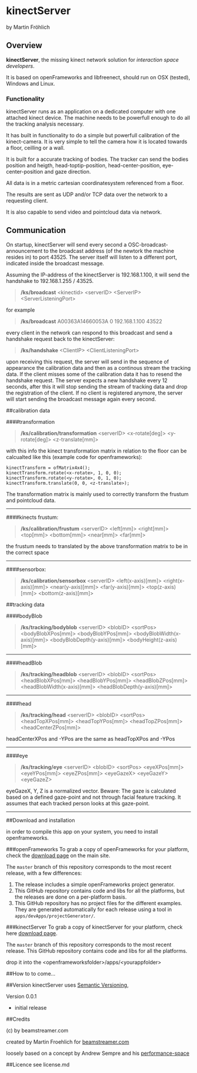 # kinectServer

by Martin Fröhlich

## Overview

**kinectServer**, the missing kinect network solution for *interaction space developers*.

It is based on openFrameworks and libfreenect, should run on OSX (tested), Windows and Linux.

### Functionality

kinectServer runs as an application on a dedicated computer with one attached kinect device. The machine needs to be powerfull enough to do all the tracking analysis necessary. 

It has built in functionality to do a simple but powerfull calibration of the kinect-camera. It is very simple to tell the camera how it is located towards a floor, ceilling or a wall.

It is built for a accurate tracking of bodies. The tracker can send the bodies position and heigth, head-toptip-position, head-center-position, eye-center-position and gaze direction.

All data is in a metric cartesian coordinatesystem referenced from a floor.

The results are sent as UDP and/or TCP data over the network to a requesting client.

It is also capable to send video and pointcloud data via network.

## Communication

On startup, kinectServer will send every second a OSC-broadcast-announcement to the broadcast address (of the newtork the machine resides in) to port 43525. The server itself will listen to a different port, indicated inside the broadcast message.

Assuming the IP-address of the kinectServer is 192.168.1.100, it will send the handshake to 192.168.1.255 / 43525.

> **/ks/broadcast** \<kinectid> \<serverID> \<ServerIP> \<ServerListeningPort>

for example

> **/ks/broadcast** A00363A14660053A 0 192.168.1.100 43522

every client in the network can respond to this broadcast and send a handshake request back to the kinectServer:

> **/ks/handshake** \<ClientIP> \<ClientListeningPort>

upon receiving this request, the server will send in the sequence of  appearance the calibration data and then as a continous stream the tracking data. If the client misses some of the calibration data it has to resend the handshake request. The server expects a new handshake every 12 seconds, after this it will stop sending the stream of tracking data and drop the registration of the client. If no client is registered anymore, the server will start sending the broadcast message again every second.

##calibration data

####transformation

> **/ks/calibration/transformation** \<serverID> \<x-rotate[deg]> \<y-rotate[deg]> \<z-translate[mm]>
> 

with this info the kinect transformation matrix in relation to the floor can be calcualted like this (example code for openframeworks):

    kinectTransform = ofMatrix4x4();
    kinectTransform.rotate(<x-rotate>, 1, 0, 0);
    kinectTransform.rotate(<y-rotate>, 0, 1, 0);
    kinectTransform.translate(0, 0, <z-translate>);

The transformation matrix is mainly used to correctly transform the frustum and pointcloud data.

---
####kinects frustum:

> **/ks/calibration/frustum** \<serverID> \<left[mm]> \<right[mm]> \<top[mm]> \<bottom[mm]> \<near[mm]> \<far[mm]>
> 

the frustum needs to translated by the above transformation matrix to be in the correct space

---
####sensorbox:

> **/ks/calibration/sensorbox** \<serverID> \<left(x-axis)[mm]> \<right(x-axis)[mm]> \<near(y-axis)[mm]> \<far(y-axis)[mm]> \<top(z-axis)[mm]> \<bottom(z-axis)[mm]>
> 

##tracking data

####bodyBlob

> **/ks/tracking/bodyblob** \<serverID> \<blobID> \<sortPos> \<bodyBlobXPos[mm]> \<bodyBlobYPos[mm]> \<bodyBlobWidth(x-axis)[mm]> \<bodyBlobDepth(y-axis)[mm]> \<bodyHeight(z-axis)[mm]>

---
####headBlob

> **/ks/tracking/headblob** \<serverID> \<blobID> \<sortPos> \<headBlobXPos[mm]> \<headBlobYPos[mm]> \<headBlobZPos[mm]> \<headBlobWidth(x-axis)[mm]> \<headBlobDepth(y-axis)[mm]>

---
####head

> **/ks/tracking/head** \<serverID> \<blobID> \<sortPos> \<headTopXPos[mm]> \<headTopYPos[mm]> \<headTopZPos[mm]> \<headCenterZPos[mm]>
> 

headCenterXPos and -YPos are the same as headTopXPos and -YPos

---
####eye

> **/ks/tracking/eye** \<serverID> \<blobID> \<sortPos> \<eyeXPos[mm]> \<eyeYPos[mm]> \<eyeZPos[mm]> \<eyeGazeX> \<eyeGazeY> \<eyeGazeZ>
> 

eyeGazeX, Y, Z is a normalized vector. Beware: The gaze is calculated based on a defined gaze-point and not through facial feature tracking. It assumes that each tracked person looks at this gaze-point.

---

##Download and installation

in order to compile this app on your system, you need to install openframeworks.

###openFrameworks
To grab a copy of openFrameworks for your platform, check the [download page](http://openframeworks.cc/download) on the main site.  
 
The `master` branch of this repository corresponds to the most recent release, with a few differences:  

1. The release includes a simple openFrameworks project generator.
2. This GitHub repository contains code and libs for all the platforms, but the releases are done on a per-platform basis.
3. This GitHub repository has no project files for the different examples. They are generated automatically for each release using a tool in `apps/devApps/projectGenerator/`.

###kinectServer
To grab a copy of kinectServer for your platform, check here [download page](http://github.com/maybites).  
 
The `master` branch of this repository corresponds to the most recent release. This GitHub repository contains code and libs for all the platforms.

drop it into the \<openframeworksfolder>/apps/\<yourappfolder>

##How to
to come...

##Version
kinectServer uses [Semantic Versioning](http://semver.org/), 

Version 0.0.1		
- initial release

##Credits

(c) by beamstreamer.com

created by Martin Froehlich for [beamstreamer.com](http://beamstreamer.com)

loosely based on a concept by Andrew Sempre and his [performance-space](https://bitbucket.org/tezcatlipoca/performance-space)

##Licence
see license.md